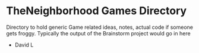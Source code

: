 # TheNeighborhood Games Directory

Directory to hold generic Game related ideas, notes, actual code if someone gets froggy. Typically the output of the Brainstorm project would go in here

- David L

